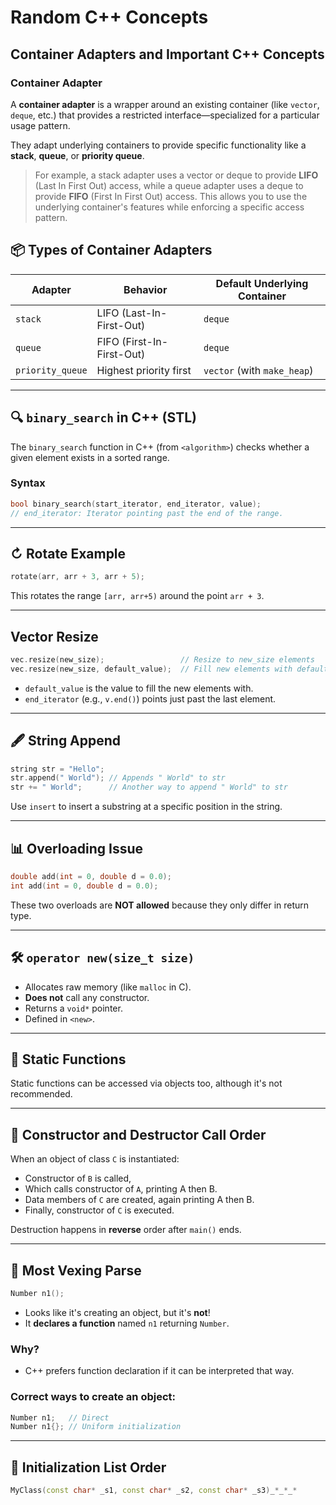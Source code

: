 # Random C++ Concepts
## Container Adapters and Important C++ Concepts
### Container Adapter
A **container adapter** is a wrapper around an existing container (like `vector`, `deque`, etc.) that provides a restricted interface—specialized for a particular usage pattern.

They adapt underlying containers to provide specific functionality like a **stack**, **queue**, or **priority queue**.

> For example, a stack adapter uses a vector or deque to provide **LIFO** (Last In First Out) access, while a queue adapter uses a deque to provide **FIFO** (First In First Out) access. This allows you to use the underlying container's features while enforcing a specific access pattern.

## 📦 Types of Container Adapters

| Adapter         | Behavior                  | Default Underlying Container |
|-----------------|----------------------------|-------------------------------|
| `stack`         | LIFO (Last-In-First-Out)    | `deque`                       |
| `queue`         | FIFO (First-In-First-Out)   | `deque`                       |
| `priority_queue`| Highest priority first     | `vector` (with `make_heap`)    |

---

## 🔍 `binary_search` in C++ (STL)

The `binary_search` function in C++ (from `<algorithm>`) checks whether a given element exists in a sorted range.

### Syntax
```cpp
bool binary_search(start_iterator, end_iterator, value);
// end_iterator: Iterator pointing past the end of the range.
```

---

## ↻ Rotate Example
```cpp
rotate(arr, arr + 3, arr + 5);
```
This rotates the range `[arr, arr+5)` around the point `arr + 3`.

---

## Vector Resize
```cpp
vec.resize(new_size);                 // Resize to new_size elements
vec.resize(new_size, default_value);  // Fill new elements with default_value
```
- `default_value` is the value to fill the new elements with.
- `end_iterator` (e.g., `v.end()`) points just past the last element.

---

## 🖋️ String Append
```cpp
string str = "Hello";
str.append(" World"); // Appends " World" to str
str += " World";      // Another way to append " World" to str
```

Use `insert` to insert a substring at a specific position in the string.

---

## 📊 Overloading Issue
```cpp
double add(int = 0, double d = 0.0);
int add(int = 0, double d = 0.0);
```
These two overloads are **NOT allowed** because they only differ in return type.

---

## 🛠️ `operator new(size_t size)`
- Allocates raw memory (like `malloc` in C).
- **Does not** call any constructor.
- Returns a `void*` pointer.
- Defined in `<new>`.

---

## 🔢 Static Functions
Static functions can be accessed via objects too, although it's not recommended.

---

## 🏰 Constructor and Destructor Call Order
When an object of class `C` is instantiated:
- Constructor of `B` is called,
- Which calls constructor of `A`, printing A then B.
- Data members of `C` are created, again printing A then B.
- Finally, constructor of `C` is executed.

Destruction happens in **reverse** order after `main()` ends.

---

## 🤔 Most Vexing Parse
```cpp
Number n1();
```
- Looks like it's creating an object, but it's **not**!
- It **declares a function** named `n1` returning `Number`.

### Why?
- C++ prefers function declaration if it can be interpreted that way.

### Correct ways to create an object:
```cpp
Number n1;   // Direct
Number n1{}; // Uniform initialization
```

---

## 📂 Initialization List Order
```cpp
MyClass(const char* _s1, const char* _s2, const char* _s3)_*_*_*

